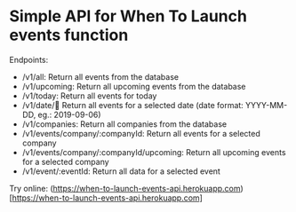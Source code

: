 # Simple API for When To Launch events function

Endpoints:
- /v1/all: Return all events from the database
- /v1/upcoming: Return all upcoming events from the database
- /v1/today: Return all events for today
- /v1/date/:date: Return all events for a selected date (date format: YYYY-MM-DD, eg.: 2019-09-06)
- /v1/companies: Return all companies from the database
- /v1/events/company/:companyId: Return all events for a selected company
- /v1/events/company/:companyId/upcoming: Return all upcoming events for a selected company
- /v1/event/:eventId: Return all data for a selected event

Try online: (https://when-to-launch-events-api.herokuapp.com)[https://when-to-launch-events-api.herokuapp.com]